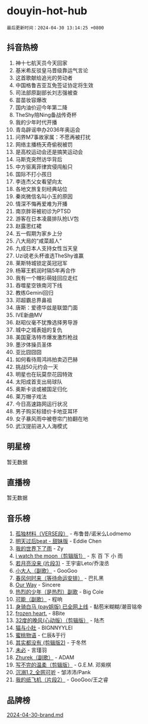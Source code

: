 # douyin-hot-hub

`最后更新时间：2024-04-30 13:14:25 +0800`

## 抖音热榜

1. 神十七航天员今天回家
1. 基米希反驳皇马晋级靠运气言论
1. 这首歌献给追光的劳动者
1. 中国格鲁吉亚互免签证协定将生效
1. 司法部原副部长刘志强被查
1. 苗苗妆容爆改
1. 国内油价迎今年第二降
1. TheShy陪Ning备战传奇杯
1. 我的少年时代开播
1. 青岛辟谣申办2036年奥运会
1. 问界M7事故家属：不愿再被打扰
1. 网络主播杨天奇偷税被罚
1. 是高校运动会还是搞笑运动会
1. 马斯克突然访华背后
1. 中方驱离菲律宾侵闯船只
1. 国际不打小孩日
1. 李连杰父女看望向太
1. 各地文旅复刻经典站位
1. 秦岚微信名叫小玉的原因
1. 情深不悔再爱难为开播
1. 南京胖哥被初诊为PTSD
1. 游客在日本凌晨排队抢LV包
1. 赵露思红裙
1. 五一假期为家乡上分
1. 八大局的“咸菜超人”
1. 九成日本人支持女性当天皇
1. Uzi说老头杯谁选TheShy谁赢
1. 莱斯特城锁定英冠冠军
1. 杨幂王鹤润时隔5年再合作
1. 我有一个帽衫萌娃回应走红
1. 吞噬星空铁南河下线
1. 教练Gemini回归
1. 邓超霸总界鼻祖
1. 唐斯：爱德华兹是联盟门面
1. IVE新曲MV
1. 赵昭仪毫不犹豫选择男导游
1. 城中之城表姐的复仇
1. 美国夏洛特市爆发激烈枪战
1. 墨汐体操员圣体
1. 亚比囧囧囧
1. 如何看待周鸿祎拍卖迈巴赫
1. 挑战50元约会一天
1. 明星也在玩莫奈花园特效
1. 太阳成首支出局球队
1. 奥斯卡谈或被国足归化
1. 莱万帽子戏法
1. 今日高速路网运行状况
1. 男子购买标错价卡地亚耳环
1. 女子暴风雨中被卷帘门拍翻在地
1. 武汉提前进入人海模式

## 明星榜

暂无数据

## 直播榜

暂无数据

## 音乐榜

1. [孤独材料（VERSE段）](https://sf5-hl-cdn-tos.douyinstatic.com/obj/tos-cn-ve-2774/ocX7glDNHYlwFeYrGQfBZoThtvPWy8tCCEBGKQ) - 布鲁昔/诺米么Lodmemo
1. [明天过后beat - 甜妹版](https://sf3-cdn-tos.douyinstatic.com/obj/tos-cn-ve-2774/osMLYeeoMm04CZyaI91XUDF8OzLRLgePKALGHI) - Eddie Chen
1. [我的世界下了雨](https://sf5-hl-cdn-tos.douyinstatic.com/obj/tos-cn-ve-2774/o85sBiwXIByH9bWIMAEEOoiQ1o1m9Afn15BspE) - Zy
1. [i watch the moon（剪辑版1）](https://sf3-cdn-tos.douyinstatic.com/obj/tos-cn-ve-2774/o0I9mSChzHZANMJIEBfkCQzzg6N5WAcVtqft9P) - 东 百 下 小 雨
1. [若月亮没来 (片段3)](https://sf5-hl-cdn-tos.douyinstatic.com/obj/tos-cn-ve-2774/okfyEUsGW1B1ovJi5JiN9IjvAT2lMwA054GoEB) - 王宇宙Leto/乔浚丞
1. [小大人（副歌）](https://sf5-hl-cdn-tos.douyinstatic.com/obj/tos-cn-ve-2774/oIhaDwehWhLFsVIG7QIICLLazDNGJAGg5geeb4) - GooGoo
1. [春风何时来（等待命运安排）](https://sf5-hl-cdn-tos.douyinstatic.com/obj/tos-cn-ve-2774/oICBNbD3gelMfB4WgiD1KI2jQtXZE2FgHLwtsl) - 巴扎黑
1. [Our Way](https://sf3-cdn-tos.douyinstatic.com/obj/tos-cn-ve-2774/o8tPEkQgQNCe0DPeFwZzYrbqLlnzBBrYidWkEZ) - Sincere
1. [热烈的少年（是热烈）副歌](https://sf3-cdn-tos.douyinstatic.com/obj/tos-cn-ve-2774/owVNI0CLDAUMtSz6TEYvfFBFL4UDFFhLfgK8fa) - Big Cole
1. [可能（副歌）](https://sf5-hl-cdn-tos.douyinstatic.com/obj/tos-cn-ve-2774/cde1731888894259b333569393c2fb51) - 程响
1. [身骑白马 (pay姐版) 已全网上线](https://sf27-cdn-tos.douyinstatic.com/obj/tos-cn-ve-2774/oQLO5ZgLsFkaDhdIIveF2zUCgfweY0gWaH4AQG) - 黏苞米糊糊/潮音铭帝
1. [frozen heart.](https://sf5-hl-cdn-tos.douyinstatic.com/obj/tos-cn-ve-2774/oIIWJfyjIACZA9zQMtnJ6hQQhFC4vhCupoRBsO) - 8Bite
1. [32度的晚风(心动版）（剪辑版）](https://sf5-hl-cdn-tos.douyinstatic.com/obj/tos-cn-ve-2774/owNyabsyWdzUulxhoJfK8IBXgp0UMQAHpvGh2B) - 陆杰
1. [猫与小肚](https://sf5-hl-cdn-tos.douyinstatic.com/obj/tos-cn-ve-2774/osZeoClMECgK8DYl6VebABgbchEtPYQjZEnRtd) - BIGNNYYLEI
1. [蜜桃物语](https://sf3-cdn-tos.douyinstatic.com/obj/tos-cn-ve-2774/oIhOSCZtIACtYU4XQkngiW9kCBfVD1Fz9IYeqL) - 仁辰&于行
1. [其实都没有 (剪辑版2)](https://sf3-cdn-tos.douyinstatic.com/obj/tos-cn-ve-2774/oEBNQenHZtBhxYjGgUDQk0BCHTigQafgFlbQ7k) - 于冬然
1. [未必](https://sf5-hl-cdn-tos.douyinstatic.com/obj/tos-cn-ve-2774/ogntQMFnKQDZUgTCYuJgfLEtleYZZFxBQqhhFB) - 言瑾羽
1. [Zhurek（副歌）](https://sf3-cdn-tos.douyinstatic.com/obj/tos-cn-ve-2774/ooQm8FBZQDlf0btEYgVpCcSCQfrdJGBEKZYBGS) - ADAM
1. [写不完的温柔（剪辑版）](https://sf5-hl-cdn-tos.douyinstatic.com/obj/tos-cn-ve-2774/oYBzzZQJ233GfwkemJJffAIWgeIYrjZfWhHTcG) - G.E.M. 邓紫棋
1. [沉溺1.2_全网可听](https://sf3-cdn-tos.douyinstatic.com/obj/tos-cn-ve-2774/ok2QoiBqsWAX9McZmWiI9gAB0EzwD4Xj6yfmtH) - 邹沛沛/Pank
1. [我的纸飞机（片段2）](https://sf5-hl-cdn-tos.douyinstatic.com/obj/tos-cn-ve-2774/oM2ZrKcg2CD5AeRB2gkeXOFB1IxAGJdZPazYHf) - GooGoo/王之睿

## 品牌榜

[2024-04-30-brand.md](2024-04-30-brand.md)

